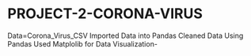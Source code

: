 # PROJECT-2-CORONA-VIRUS
Data=Corona_Virus_CSV
Imported Data into Pandas
Cleaned Data Using Pandas
Used Matplolib for Data Visualization-



